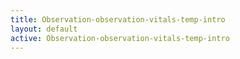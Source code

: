 ```yaml
---
title: Observation-observation-vitals-temp-intro
layout: default
active: Observation-observation-vitals-temp-intro
---
```


